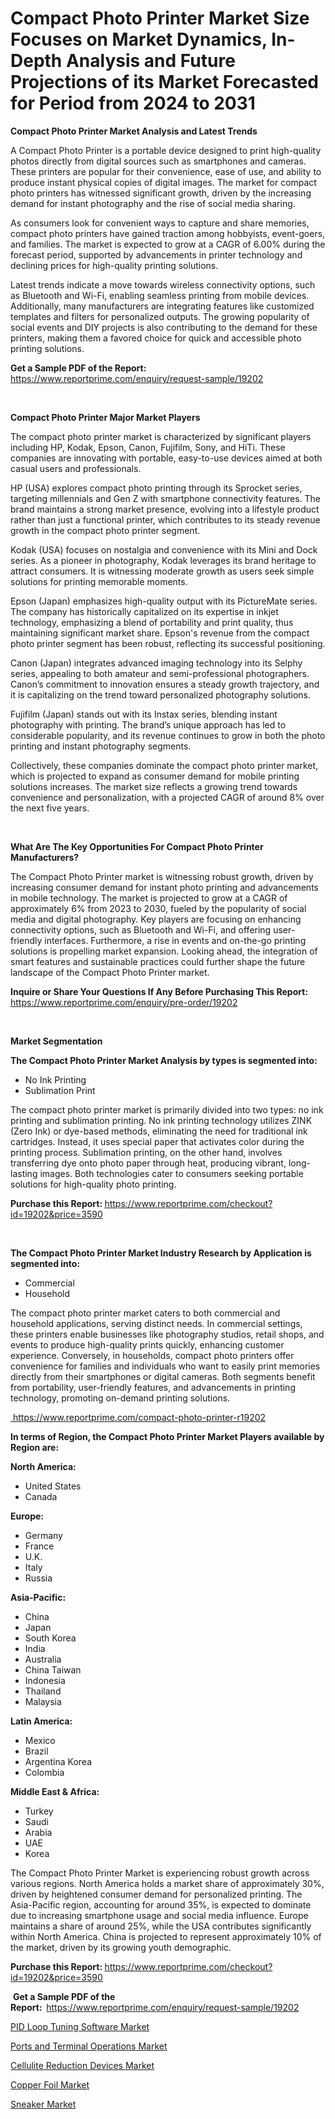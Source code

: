 <p><h1>Compact Photo Printer Market Size Focuses on Market Dynamics, In-Depth Analysis and Future Projections of its Market Forecasted for Period from 2024 to 2031</h1></p><p><strong>Compact Photo Printer Market Analysis and Latest Trends</strong></p>
<p><p>A Compact Photo Printer is a portable device designed to print high-quality photos directly from digital sources such as smartphones and cameras. These printers are popular for their convenience, ease of use, and ability to produce instant physical copies of digital images. The market for compact photo printers has witnessed significant growth, driven by the increasing demand for instant photography and the rise of social media sharing.</p><p>As consumers look for convenient ways to capture and share memories, compact photo printers have gained traction among hobbyists, event-goers, and families. The market is expected to grow at a CAGR of 6.00% during the forecast period, supported by advancements in printer technology and declining prices for high-quality printing solutions.</p><p>Latest trends indicate a move towards wireless connectivity options, such as Bluetooth and Wi-Fi, enabling seamless printing from mobile devices. Additionally, many manufacturers are integrating features like customized templates and filters for personalized outputs. The growing popularity of social events and DIY projects is also contributing to the demand for these printers, making them a favored choice for quick and accessible photo printing solutions.</p></p>
<p><strong>Get a Sample PDF of the Report:&nbsp;</strong> <a href="https://www.reportprime.com/enquiry/request-sample/19202?utm_campaign=1144&utm_medium=2&utm_source=Github&utm_content=ia&utm_term=22112024&utm_id=compact-photo-printer">https://www.reportprime.com/enquiry/request-sample/19202</a></p>
<p>&nbsp;</p>
<p><strong>Compact Photo Printer Major Market Players</strong></p>
<p><p>The compact photo printer market is characterized by significant players including HP, Kodak, Epson, Canon, Fujifilm, Sony, and HiTi. These companies are innovating with portable, easy-to-use devices aimed at both casual users and professionals.</p><p>HP (USA) explores compact photo printing through its Sprocket series, targeting millennials and Gen Z with smartphone connectivity features. The brand maintains a strong market presence, evolving into a lifestyle product rather than just a functional printer, which contributes to its steady revenue growth in the compact photo printer segment.</p><p>Kodak (USA) focuses on nostalgia and convenience with its Mini and Dock series. As a pioneer in photography, Kodak leverages its brand heritage to attract consumers. It is witnessing moderate growth as users seek simple solutions for printing memorable moments.</p><p>Epson (Japan) emphasizes high-quality output with its PictureMate series. The company has historically capitalized on its expertise in inkjet technology, emphasizing a blend of portability and print quality, thus maintaining significant market share. Epson's revenue from the compact photo printer segment has been robust, reflecting its successful positioning.</p><p>Canon (Japan) integrates advanced imaging technology into its Selphy series, appealing to both amateur and semi-professional photographers. Canon’s commitment to innovation ensures a steady growth trajectory, and it is capitalizing on the trend toward personalized photography solutions.</p><p>Fujifilm (Japan) stands out with its Instax series, blending instant photography with printing. The brand’s unique approach has led to considerable popularity, and its revenue continues to grow in both the photo printing and instant photography segments. </p><p>Collectively, these companies dominate the compact photo printer market, which is projected to expand as consumer demand for mobile printing solutions increases. The market size reflects a growing trend towards convenience and personalization, with a projected CAGR of around 8% over the next five years.</p></p>
<p>&nbsp;</p>
<p><strong>What Are The Key Opportunities For Compact Photo Printer Manufacturers?</strong></p>
<p><p>The Compact Photo Printer market is witnessing robust growth, driven by increasing consumer demand for instant photo printing and advancements in mobile technology. The market is projected to grow at a CAGR of approximately 6% from 2023 to 2030, fueled by the popularity of social media and digital photography. Key players are focusing on enhancing connectivity options, such as Bluetooth and Wi-Fi, and offering user-friendly interfaces. Furthermore, a rise in events and on-the-go printing solutions is propelling market expansion. Looking ahead, the integration of smart features and sustainable practices could further shape the future landscape of the Compact Photo Printer market.</p></p>
<p><strong>Inquire or Share Your Questions If Any Before Purchasing This Report:</strong> <a href="https://www.reportprime.com/enquiry/pre-order/19202?utm_campaign=1144&utm_medium=2&utm_source=Github&utm_content=ia&utm_term=22112024&utm_id=compact-photo-printer">https://www.reportprime.com/enquiry/pre-order/19202</a></p>
<p>&nbsp;</p>
<p><strong>Market Segmentation</strong></p>
<p><strong>The Compact Photo Printer Market Analysis by types is segmented into:</strong></p>
<p><ul><li>No Ink Printing</li><li>Sublimation Print</li></ul></p>
<p><p>The compact photo printer market is primarily divided into two types: no ink printing and sublimation printing. No ink printing technology utilizes ZINK (Zero Ink) or dye-based methods, eliminating the need for traditional ink cartridges. Instead, it uses special paper that activates color during the printing process. Sublimation printing, on the other hand, involves transferring dye onto photo paper through heat, producing vibrant, long-lasting images. Both technologies cater to consumers seeking portable solutions for high-quality photo printing.</p></p>
<p><strong>Purchase this Report:&nbsp;</strong><a href="https://www.reportprime.com/checkout?id=19202&price=3590&utm_campaign=1144&utm_medium=2&utm_source=Github&utm_content=ia&utm_term=22112024&utm_id=compact-photo-printer">https://www.reportprime.com/checkout?id=19202&price=3590</a></p>
<p>&nbsp;</p>
<p><strong>The Compact Photo Printer Market Industry Research by Application is segmented into:</strong></p>
<p><ul><li>Commercial</li><li>Household</li></ul></p>
<p><p>The compact photo printer market caters to both commercial and household applications, serving distinct needs. In commercial settings, these printers enable businesses like photography studios, retail shops, and events to produce high-quality prints quickly, enhancing customer experience. Conversely, in households, compact photo printers offer convenience for families and individuals who want to easily print memories directly from their smartphones or digital cameras. Both segments benefit from portability, user-friendly features, and advancements in printing technology, promoting on-demand printing solutions.</p></p>
<p><a href="https://www.reportprime.com/compact-photo-printer-r19202?utm_campaign=1144&utm_medium=2&utm_source=Github&utm_content=ia&utm_term=22112024&utm_id=compact-photo-printer">&nbsp;https://www.reportprime.com/compact-photo-printer-r19202</a></p>
<p><strong>In terms of Region, the Compact Photo Printer Market Players available by Region are:</strong></p>
<p>
    <p> <strong> North America: </strong>
        <ul>
            <li>United States</li>
            <li>Canada</li>
        </ul>
        </p> 
    <p> <strong> Europe: </strong>
        <ul>
            <li>Germany</li>
            <li>France</li>
            <li>U.K.</li>
            <li>Italy</li>
            <li>Russia</li>
        </ul>
        </p> 
    <p> <strong> Asia-Pacific: </strong>
        <ul>
            <li>China</li>
            <li>Japan</li>
            <li>South Korea</li>
            <li>India</li>
            <li>Australia</li>
            <li>China Taiwan</li>
            <li>Indonesia</li>
            <li>Thailand</li>
            <li>Malaysia</li>
        </ul>
        </p> 
    <p> <strong> Latin America: </strong>
        <ul>
            <li>Mexico</li>
            <li>Brazil</li>
            <li>Argentina Korea</li>
            <li>Colombia</li>
        </ul>
        </p> 
    <p> <strong> Middle East & Africa: </strong>
        <ul>
            <li>Turkey</li>
            <li>Saudi</li>
            <li>Arabia</li>
            <li>UAE</li>
            <li>Korea</li>
        </ul>
    </p>
    </p>
<p><p>The Compact Photo Printer Market is experiencing robust growth across various regions. North America holds a market share of approximately 30%, driven by heightened consumer demand for personalized printing. The Asia-Pacific region, accounting for around 35%, is expected to dominate due to increasing smartphone usage and social media influence. Europe maintains a share of around 25%, while the USA contributes significantly within North America. China is projected to represent approximately 10% of the market, driven by its growing youth demographic.</p></p>
<p><strong>Purchase this Report: </strong><a href="https://www.reportprime.com/checkout?id=19202&price=3590&utm_campaign=1144&utm_medium=2&utm_source=Github&utm_content=ia&utm_term=22112024&utm_id=compact-photo-printer">https://www.reportprime.com/checkout?id=19202&price=3590</a></p>
<p>&nbsp;<strong>Get a Sample PDF of the Report:&nbsp;&nbsp;</strong><a href="https://www.reportprime.com/enquiry/request-sample/19202?utm_campaign=1144&utm_medium=2&utm_source=Github&utm_content=ia&utm_term=22112024&utm_id=compact-photo-printer">https://www.reportprime.com/enquiry/request-sample/19202</a></p>
<p><strong></strong></p>
<p><p><a href="https://issuu.com/reportprime-2/docs/pid-loop-tuning-software-market-siz_e8bbfe72f7d447?utm_campaign=1144&utm_medium=2&utm_source=Github&utm_content=ia&utm_term=22112024&utm_id=compact-photo-printer">PID Loop Tuning Software Market</a></p><p><a href="https://issuu.com/reportprime-2/docs/ports-and-terminal-operations-marke_2055fe85711f79?utm_campaign=1144&utm_medium=2&utm_source=Github&utm_content=ia&utm_term=22112024&utm_id=compact-photo-printer">Ports and Terminal Operations Market</a></p><p><a href="https://www.linkedin.com/pulse/cellulite-reduction-devices-market-findings-indicatinga-reqre?utm_campaign=1144&utm_medium=2&utm_source=Github&utm_content=ia&utm_term=22112024&utm_id=compact-photo-printer">Cellulite Reduction Devices Market</a></p><p><a href="https://www.linkedin.com/pulse/detailed-copper-foil-market-analysis-expected-cagr-7-from-esk1e?utm_campaign=1144&utm_medium=2&utm_source=Github&utm_content=ia&utm_term=22112024&utm_id=compact-photo-printer">Copper Foil Market</a></p><p><a href="https://www.linkedin.com/pulse/explosive-growth-sneaker-market-global-opportunities-forecast-sqole?utm_campaign=1144&utm_medium=2&utm_source=Github&utm_content=ia&utm_term=22112024&utm_id=compact-photo-printer">Sneaker Market</a></p></p>
